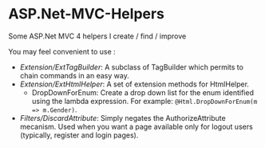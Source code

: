 ASP.Net-MVC-Helpers
===================

Some ASP.Net MVC 4 helpers I create / find / improve

You may feel convenient to use :

- *Extension/ExtTagBuilder*: A subclass of TagBuilder which permits to chain commands in an easy way.
- *Extension/ExtHtmlHelper*: A set of extension methods for HtmlHelper.
  - DropDownForEnum: Create a drop down list for the enum identified using the lambda expression. For example: `@Html.DropDownForEnum(m => m.Gender)`.
- *Filters/DiscardAttribute*: Simply negates the AuthorizeAttribute mecanism. Used when you want a page available only for logout users (typically, register and login pages).
